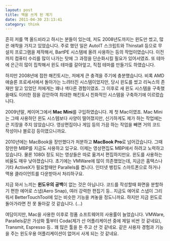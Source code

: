 ```yaml
---
layout: post
title: 맥을 쓰게 된 계기
date: 2011-04-30 23:13:41
category: think
---
```


흔히 저를 맥 올드비라고 하시는 분들이 있는데, 저도 2008년도까지는 윈도만 썼고, 많은 애착을 가지고 있었습니다. 주로 했던 일은 AutoIT 스크립트와 Thinstall 등으로 무설치 프로그램을 제작해서, BartPE 시스템에 올려 사용하는 등의 작업이였습니다. 이전까지 컴퓨터 수리를 많이 나가는 탓에 그 과정을 단순화시킬 필요가 있어서였죠. 또 테마에 은근히 많이 집착해서 윈도 테마를 갈아엎고, 직접 테마를 만들기도 하였습니다.

하지만 2008년에 접한 해킨토시는, 저에게 큰 충격을 주기에 충분했습니다. 비록 AMD 애슬론 프로세서에서 돌아가는 느려터진  시스템이었지만, 당시 윈도를 썼고 리눅스의 존재만 알고 있었던 저에게는 꽤나 색다른 경험이였죠. 그 이후로 새 윈도 시스템을  구축했을때도 이러한 점을 감안하여 최대한 해킨토시 친화적인 시스템을 구축하기에 이르렀습니다.

2009년말, 케이머그에서 **Mac Mini**를  구입하였습니다. 제 첫 Mac이였죠. Mac Mini는 그때 사용하던 윈도 시스템보다 사양이 떨어졌지만, 신기하게도 제가 하는 작업에는 큰 지장을 주지 않았습니다. 영상편집이나 게임 등의 가끔 하는 작업을 빼면 거의 코드 작성이나  블로깅 등이였으니까요.

2010년에는 MacBook을 장만했다가 처분하고 **MacBook Pro**로 넘어갔습니다. 그때 장만한 MBP를 지금도 사용하고 있구요. 이제는 영상편집도 MBP에서 하려고 노력하고 있습니다. 물론 1080i 정도 되는 영상들은 따로 옮겨서 편집하지만요.
윈도를 사용하는 비율도 매우 낮아졌습니다. 초기에는 VMWare에 많이 의존했었는데, 지금은 홈택스나 기타 ActiveX가 필요할때만 Parallels를 켭니다. 인터넷 뱅킹도 스마트폰으로 하거나 맥용 클라이언트를 다운받아서 처리하구요.

지금 와서 느끼는 **윈도우의 공백**이 없는 것은 아닙니다. 코드를 작성할때 화면을 분할하기 편한 에어로 스냅(Aero Snap), 여러 강력한 편집기 등.. 지금도 에어로 스냅이 그리워서 BetterTouchTool에 있는 비슷한 기능을 켜놓을 정도니까요. 하지만 지금 윈도로 돌아가라면 전 못 돌아갈 것 같습니다. (...)

여담이지만, Mac을 사용한 이후로 정품 소프트웨어의 사용률이 늘었습니다. VMWare, Parallels같은 가상화 툴부터 Coda(제가 산 어플리케이션 중에 제일 비싼 것 같네요), Transmit, Espresso 등.. 꽤 많은 툴을 돈 주고 산 것 같네요. 같은 사용자 경험과 기능을 주는 윈도우용 어플리케이션이 없어서 사게 되는 것 같네요.